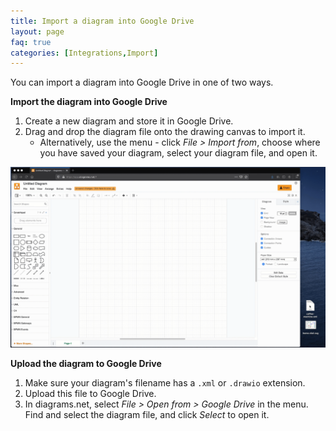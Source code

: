 ```yaml
---
title: Import a diagram into Google Drive
layout: page
faq: true
categories: [Integrations,Import]
---
```


You can import a diagram into Google Drive in one of two ways.

**Import the diagram into Google Drive**

1. Create a new diagram and store it in Google Drive.
2. Drag and drop the diagram file onto the drawing canvas to import it.
   * Alternatively, use the menu - click _File > Import from_, choose where you have saved your diagram, select your diagram file, and open it.

<img src="/assets/img/blog/import-drag-drop.gif" style="max-width:100%;height:auto;" alt="Drag and drop a diagram file to import it into diagrams.net and Google Drive">

**Upload the diagram to Google Drive**

1. Make sure your diagram's filename has a ``.xml`` or ``.drawio`` extension.
2. Upload this file to Google Drive.
3. In diagrams.net, select _File > Open from > Google Drive_ in the menu. Find and select the diagram file, and click _Select_ to open it.
